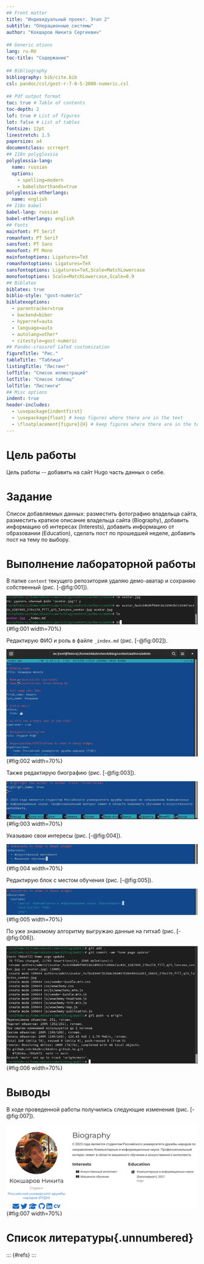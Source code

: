 ```yaml
---
## Front matter
title: "Индивидуальный проект. Этап 2"
subtitle: "Операционные системы"
author: "Кокшаров Никита Сергеевич"

## Generic otions
lang: ru-RU
toc-title: "Содержание"

## Bibliography
bibliography: bib/cite.bib
csl: pandoc/csl/gost-r-7-0-5-2008-numeric.csl

## Pdf output format
toc: true # Table of contents
toc-depth: 2
lof: true # List of figures
lot: false # List of tables
fontsize: 12pt
linestretch: 1.5
papersize: a4
documentclass: scrreprt
## I18n polyglossia
polyglossia-lang:
  name: russian
  options:
	- spelling=modern
	- babelshorthands=true
polyglossia-otherlangs:
  name: english
## I18n babel
babel-lang: russian
babel-otherlangs: english
## Fonts
mainfont: PT Serif
romanfont: PT Serif
sansfont: PT Sans
monofont: PT Mono
mainfontoptions: Ligatures=TeX
romanfontoptions: Ligatures=TeX
sansfontoptions: Ligatures=TeX,Scale=MatchLowercase
monofontoptions: Scale=MatchLowercase,Scale=0.9
## Biblatex
biblatex: true
biblio-style: "gost-numeric"
biblatexoptions:
  - parentracker=true
  - backend=biber
  - hyperref=auto
  - language=auto
  - autolang=other*
  - citestyle=gost-numeric
## Pandoc-crossref LaTeX customization
figureTitle: "Рис."
tableTitle: "Таблица"
listingTitle: "Листинг"
lofTitle: "Список иллюстраций"
lotTitle: "Список таблиц"
lolTitle: "Листинги"
## Misc options
indent: true
header-includes:
  - \usepackage{indentfirst}
  - \usepackage{float} # keep figures where there are in the text
  - \floatplacement{figure}{H} # keep figures where there are in the text
---
```


# Цель работы

Цель работы -- добавить на сайт Hugo часть данных о себе.

# Задание

Список добавляемых данных: разместить фотографию владельца сайта, разместить краткое описание владельца 
сайта (Biography), добавить информацию об интересах (Interests), добавить информацию от образовании 
(Education), сделать пост по прошедшей неделе, добавить пост на тему по выбору.

# Выполнение лабораторной работы

В папке `content` текущего репозитория удаляю демо-аватар и сохраняю собственный (рис. [-@fig:001]).

![Удаление демо-аватара](image/1.png){#fig:001 width=70%}

Редактирую ФИО и роль в файле `_index.md` (рис. [-@fig:002]).

![Изменение ФИО и роли](image/2.png){#fig:002 width=70%}

Также редактирую биографию (рис. [-@fig:003]).

![Изменение биографии](image/3.png){#fig:003 width=70%}

Указываю свои интересы (рис. [-@fig:004]).

![Изменение блока Interests](image/4.png){#fig:004 width=70%}

Редактирую блок с местом обучения (рис. [-@fig:005]).

![Изменение блока Education](image/5.png){#fig:005 width=70%}

По уже знакомому алгоритму выгружаю данные на гитхаб (рис. [-@fig:006]).

![Выгрузка изменений на github](image/6.png){#fig:006 width=70%}

# Выводы

В ходе проведенной работы получились следующие изменения (рис. [-@fig:007]).

![Итог работы](image/7.png){#fig:007 width=70%}

# Список литературы{.unnumbered}

::: {#refs}
:::
